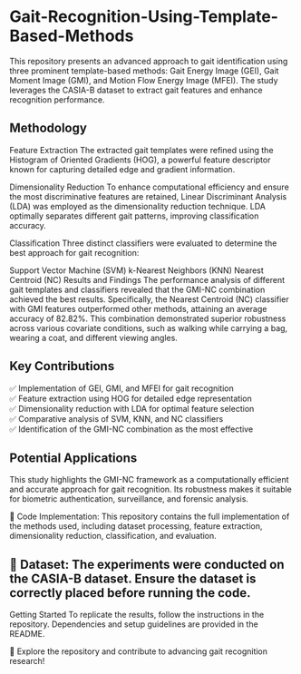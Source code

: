 # Gait-Recognition-Using-Template-Based-Methods
This repository presents an advanced approach to gait identification using three prominent template-based methods: Gait Energy Image (GEI), Gait Moment Image (GMI), and Motion Flow Energy Image (MFEI). The study leverages the CASIA-B dataset to extract gait features and enhance recognition performance.

## Methodology
Feature Extraction
The extracted gait templates were refined using the Histogram of Oriented Gradients (HOG), a powerful feature descriptor known for capturing detailed edge and gradient information.

Dimensionality Reduction
To enhance computational efficiency and ensure the most discriminative features are retained, Linear Discriminant Analysis (LDA) was employed as the dimensionality reduction technique. LDA optimally separates different gait patterns, improving classification accuracy.

Classification
Three distinct classifiers were evaluated to determine the best approach for gait recognition:

Support Vector Machine (SVM)
k-Nearest Neighbors (KNN)
Nearest Centroid (NC)
Results and Findings
The performance analysis of different gait templates and classifiers revealed that the GMI-NC combination achieved the best results. Specifically, the Nearest Centroid (NC) classifier with GMI features outperformed other methods, attaining an average accuracy of 82.82%. This combination demonstrated superior robustness across various covariate conditions, such as walking while carrying a bag, wearing a coat, and different viewing angles.

## Key Contributions
✅ Implementation of GEI, GMI, and MFEI for gait recognition \
✅ Feature extraction using HOG for detailed edge representation \
✅ Dimensionality reduction with LDA for optimal feature selection \
✅ Comparative analysis of SVM, KNN, and NC classifiers \
✅ Identification of the GMI-NC combination as the most effective

## Potential Applications
This study highlights the GMI-NC framework as a computationally efficient and accurate approach for gait recognition. Its robustness makes it suitable for biometric authentication, surveillance, and forensic analysis.

🔹 Code Implementation: This repository contains the full implementation of the methods used, including dataset processing, feature extraction, dimensionality reduction, classification, and evaluation.

## 📌 Dataset: The experiments were conducted on the CASIA-B dataset. Ensure the dataset is correctly placed before running the code.

Getting Started
To replicate the results, follow the instructions in the repository. Dependencies and setup guidelines are provided in the README.

🚀 Explore the repository and contribute to advancing gait recognition research!
